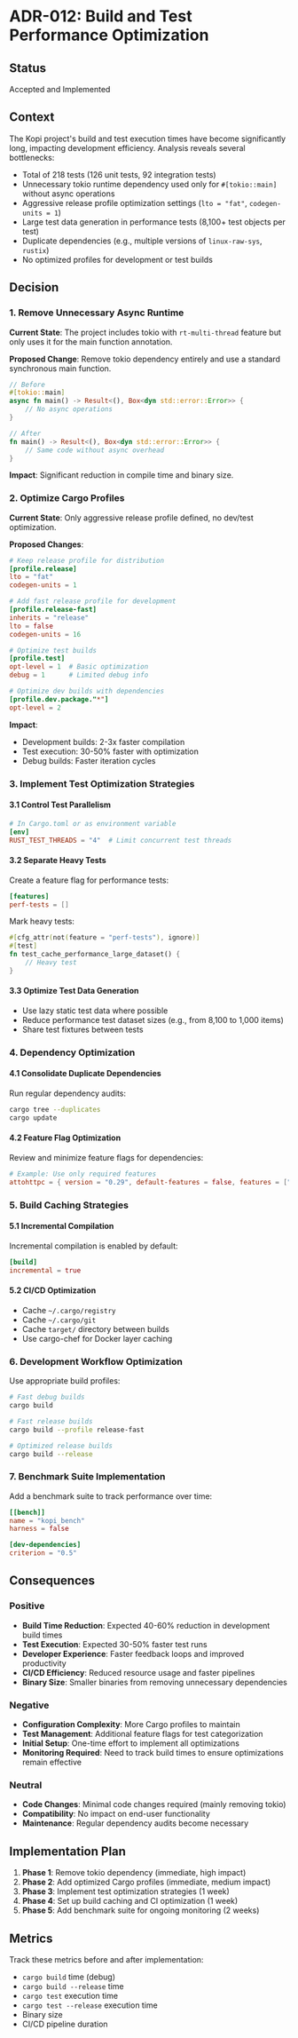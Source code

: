 # ADR-012: Build and Test Performance Optimization

## Status
Accepted and Implemented

## Context
The Kopi project's build and test execution times have become significantly long, impacting development efficiency. Analysis reveals several bottlenecks:

- Total of 218 tests (126 unit tests, 92 integration tests)
- Unnecessary tokio runtime dependency used only for `#[tokio::main]` without async operations
- Aggressive release profile optimization settings (`lto = "fat"`, `codegen-units = 1`)
- Large test data generation in performance tests (8,100+ test objects per test)
- Duplicate dependencies (e.g., multiple versions of `linux-raw-sys`, `rustix`)
- No optimized profiles for development or test builds

## Decision

### 1. Remove Unnecessary Async Runtime

**Current State**: The project includes tokio with `rt-multi-thread` feature but only uses it for the main function annotation.

**Proposed Change**: Remove tokio dependency entirely and use a standard synchronous main function.

```rust
// Before
#[tokio::main]
async fn main() -> Result<(), Box<dyn std::error::Error>> {
    // No async operations
}

// After
fn main() -> Result<(), Box<dyn std::error::Error>> {
    // Same code without async overhead
}
```

**Impact**: Significant reduction in compile time and binary size.

### 2. Optimize Cargo Profiles

**Current State**: Only aggressive release profile defined, no dev/test optimization.

**Proposed Changes**:

```toml
# Keep release profile for distribution
[profile.release]
lto = "fat"
codegen-units = 1

# Add fast release profile for development
[profile.release-fast]
inherits = "release"
lto = false
codegen-units = 16

# Optimize test builds
[profile.test]
opt-level = 1  # Basic optimization
debug = 1      # Limited debug info

# Optimize dev builds with dependencies
[profile.dev.package."*"]
opt-level = 2
```

**Impact**: 
- Development builds: 2-3x faster compilation
- Test execution: 30-50% faster with optimization
- Debug builds: Faster iteration cycles

### 3. Implement Test Optimization Strategies

#### 3.1 Control Test Parallelism
```toml
# In Cargo.toml or as environment variable
[env]
RUST_TEST_THREADS = "4"  # Limit concurrent test threads
```

#### 3.2 Separate Heavy Tests
Create a feature flag for performance tests:
```toml
[features]
perf-tests = []
```

Mark heavy tests:
```rust
#[cfg_attr(not(feature = "perf-tests"), ignore)]
#[test]
fn test_cache_performance_large_dataset() {
    // Heavy test
}
```

#### 3.3 Optimize Test Data Generation
- Use lazy static test data where possible
- Reduce performance test dataset sizes (e.g., from 8,100 to 1,000 items)
- Share test fixtures between tests

### 4. Dependency Optimization

#### 4.1 Consolidate Duplicate Dependencies
Run regular dependency audits:
```bash
cargo tree --duplicates
cargo update
```

#### 4.2 Feature Flag Optimization
Review and minimize feature flags for dependencies:
```toml
# Example: Use only required features
attohttpc = { version = "0.29", default-features = false, features = ["tls-native"] }
```

### 5. Build Caching Strategies

#### 5.1 Incremental Compilation
Incremental compilation is enabled by default:
```toml
[build]
incremental = true
```

#### 5.2 CI/CD Optimization
- Cache `~/.cargo/registry`
- Cache `~/.cargo/git`
- Cache `target/` directory between builds
- Use cargo-chef for Docker layer caching

### 6. Development Workflow Optimization

Use appropriate build profiles:
```bash
# Fast debug builds
cargo build

# Fast release builds
cargo build --profile release-fast

# Optimized release builds
cargo build --release
```

### 7. Benchmark Suite Implementation

Add a benchmark suite to track performance over time:
```toml
[[bench]]
name = "kopi_bench"
harness = false

[dev-dependencies]
criterion = "0.5"
```

## Consequences

### Positive
- **Build Time Reduction**: Expected 40-60% reduction in development build times
- **Test Execution**: Expected 30-50% faster test runs
- **Developer Experience**: Faster feedback loops and improved productivity
- **CI/CD Efficiency**: Reduced resource usage and faster pipelines
- **Binary Size**: Smaller binaries from removing unnecessary dependencies

### Negative
- **Configuration Complexity**: More Cargo profiles to maintain
- **Test Management**: Additional feature flags for test categorization
- **Initial Setup**: One-time effort to implement all optimizations
- **Monitoring Required**: Need to track build times to ensure optimizations remain effective

### Neutral
- **Code Changes**: Minimal code changes required (mainly removing tokio)
- **Compatibility**: No impact on end-user functionality
- **Maintenance**: Regular dependency audits become necessary

## Implementation Plan

1. **Phase 1**: Remove tokio dependency (immediate, high impact)
2. **Phase 2**: Add optimized Cargo profiles (immediate, medium impact)
3. **Phase 3**: Implement test optimization strategies (1 week)
4. **Phase 4**: Set up build caching and CI optimization (1 week)
5. **Phase 5**: Add benchmark suite for ongoing monitoring (2 weeks)

## Metrics

Track these metrics before and after implementation:
- `cargo build` time (debug)
- `cargo build --release` time
- `cargo test` execution time
- `cargo test --release` execution time
- Binary size
- CI/CD pipeline duration